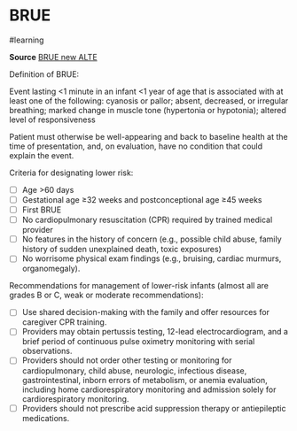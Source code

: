 # BRUE
#learning

**Source** [BRUE new ALTE](https://www.jwatch.org/na41150/2016/04/25/brue-new-alte)

Definition of BRUE:

Event lasting <1 minute in an infant <1 year of age that is associated with at least one of the following: cyanosis or pallor; absent, decreased, or irregular breathing; marked change in muscle tone (hypertonia or hypotonia); altered level of responsiveness

Patient must otherwise be well-appearing and back to baseline health at the time of presentation, and, on evaluation, have no condition that could explain the event.

Criteria for designating lower risk:

- [ ] Age >60 days
- [ ] Gestational age ≥32 weeks and postconceptional age ≥45 weeks
- [ ] First BRUE
- [ ] No cardiopulmonary resuscitation (CPR) required by trained medical provider
- [ ] No features in the history of concern (e.g., possible child abuse, family history of sudden unexplained death, toxic exposures)
- [ ] No worrisome physical exam findings (e.g., bruising, cardiac murmurs, organomegaly).

Recommendations for management of lower-risk infants (almost all are grades B or C, weak or moderate recommendations):

- [ ] Use shared decision-making with the family and offer resources for caregiver CPR training.
- [ ] Providers may obtain pertussis testing, 12-lead electrocardiogram, and a brief period of continuous pulse oximetry monitoring with serial observations.
- [ ] Providers should not order other testing or monitoring for cardiopulmonary, child abuse, neurologic, infectious disease, gastrointestinal, inborn errors of metabolism, or anemia evaluation, including home cardiorespiratory monitoring and admission solely for cardiorespiratory monitoring.
- [ ] Providers should not prescribe acid suppression therapy or antiepileptic medications.